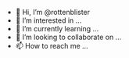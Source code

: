 - 👋 Hi, I’m @rottenblister
- 👀 I’m interested in ...
- 🌱 I’m currently learning ...
- 💞️ I’m looking to collaborate on ...
- 📫 How to reach me ...

<!---
rottenblister/rottenblister is a ✨ special ✨ repository because its `README.md` (this file) appears on your GitHub profile.
You can click the Preview link to take a look at your changes.
--->
